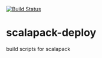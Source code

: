 [![Build Status](http://ci.sagrid.ac.za/buildStatus/icon?job=scalapack-deploy)](http://ci.sagrid.ac.za/job/scalapack-deploy)

# scalapack-deploy
build scripts for scalapack
